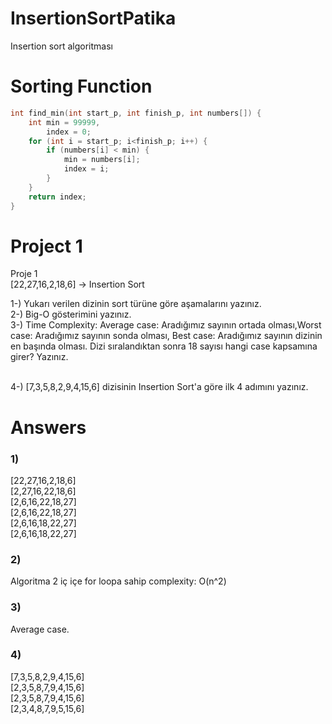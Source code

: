 # InsertionSortPatika
Insertion sort algoritması

# Sorting Function
```c
int find_min(int start_p, int finish_p, int numbers[]) {
    int min = 99999,
        index = 0;
    for (int i = start_p; i<finish_p; i++) {
        if (numbers[i] < min) {
            min = numbers[i];
            index = i;
        }
    }
    return index;
}
```

# Project 1
Proje 1 <br />
[22,27,16,2,18,6] -> Insertion Sort <br />

1-) Yukarı verilen dizinin sort türüne göre aşamalarını yazınız. <br />
2-) Big-O gösterimini yazınız. <br />
3-) Time Complexity: Average case: Aradığımız sayının ortada olması,Worst case: Aradığımız sayının sonda olması, Best case: Aradığımız sayının dizinin en başında olması. Dizi sıralandıktan sonra 18 sayısı hangi case kapsamına girer? Yazınız. <br /> <br />


4-) [7,3,5,8,2,9,4,15,6] dizisinin Insertion Sort'a göre ilk 4 adımını yazınız.

# Answers
### 1)
[22,27,16,2,18,6] <br />
[2,27,16,22,18,6] <br />
[2,6,16,22,18,27] <br />
[2,6,16,22,18,27] <br />
[2,6,16,18,22,27] <br />
[2,6,16,18,22,27] <br />

### 2)
Algoritma 2 iç içe for loopa sahip
complexity: O(n^2)

### 3) 
Average case.

### 4)
[7,3,5,8,2,9,4,15,6] <br />
[2,3,5,8,7,9,4,15,6] <br />
[2,3,5,8,7,9,4,15,6] <br />
[2,3,4,8,7,9,5,15,6] <br />